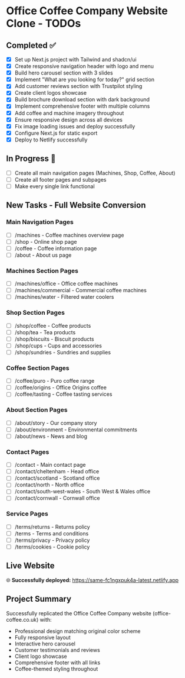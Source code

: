 # Office Coffee Company Website Clone - TODOs

## Completed ✅
- [x] Set up Next.js project with Tailwind and shadcn/ui
- [x] Create responsive navigation header with logo and menu
- [x] Build hero carousel section with 3 slides
- [x] Implement "What are you looking for today?" grid section
- [x] Add customer reviews section with Trustpilot styling
- [x] Create client logos showcase
- [x] Build brochure download section with dark background
- [x] Implement comprehensive footer with multiple columns
- [x] Add coffee and machine imagery throughout
- [x] Ensure responsive design across all devices
- [x] Fix image loading issues and deploy successfully
- [x] Configure Next.js for static export
- [x] Deploy to Netlify successfully

## In Progress 🚧
- [ ] Create all main navigation pages (Machines, Shop, Coffee, About)
- [ ] Create all footer pages and subpages
- [ ] Make every single link functional

## New Tasks - Full Website Conversion
### Main Navigation Pages
- [ ] /machines - Coffee machines overview page
- [ ] /shop - Online shop page
- [ ] /coffee - Coffee information page
- [ ] /about - About us page

### Machines Section Pages
- [ ] /machines/office - Office coffee machines
- [ ] /machines/commercial - Commercial coffee machines
- [ ] /machines/water - Filtered water coolers

### Shop Section Pages
- [ ] /shop/coffee - Coffee products
- [ ] /shop/tea - Tea products
- [ ] /shop/biscuits - Biscuit products
- [ ] /shop/cups - Cups and accessories
- [ ] /shop/sundries - Sundries and supplies

### Coffee Section Pages
- [ ] /coffee/puro - Puro coffee range
- [ ] /coffee/origins - Office Origins coffee
- [ ] /coffee/tasting - Coffee tasting services

### About Section Pages
- [ ] /about/story - Our company story
- [ ] /about/environment - Environmental commitments
- [ ] /about/news - News and blog

### Contact Pages
- [ ] /contact - Main contact page
- [ ] /contact/cheltenham - Head office
- [ ] /contact/scotland - Scotland office
- [ ] /contact/north - North office
- [ ] /contact/south-west-wales - South West & Wales office
- [ ] /contact/cornwall - Cornwall office

### Service Pages
- [ ] /terms/returns - Returns policy
- [ ] /terms - Terms and conditions
- [ ] /terms/privacy - Privacy policy
- [ ] /terms/cookies - Cookie policy

## Live Website
🌐 **Successfully deployed:** https://same-fc1ngxpuk4a-latest.netlify.app

## Project Summary
Successfully replicated the Office Coffee Company website (office-coffee.co.uk) with:
- Professional design matching original color scheme
- Fully responsive layout
- Interactive hero carousel
- Customer testimonials and reviews
- Client logo showcase
- Comprehensive footer with all links
- Coffee-themed styling throughout

